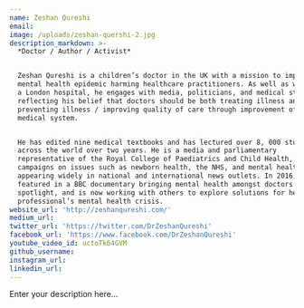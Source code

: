 ```yaml
---
name: Zeshan Qureshi
email:
image: /uploads/zeshan-quershi-2.jpg
description_markdown: >-
  *Doctor / Author / Activist*


  Zeshan Qureshi is a children’s doctor in the UK with a mission to improve the
  mental health epidemic harming healthcare practitioners. As well as working at
  a London hospital, he engages with media, politicians, and medical students -
  reflecting his belief that doctors should be both treating illness and
  preventing illness / improving quality of care through improvement of the
  medical system.


  He has edited nine medical textbooks and has lectured over 8, 000 students
  across the world over two years. He is a media and parliamentary
  representative of the Royal College of Paediatrics and Child Health, and
  campaigns on issues such as newborn health, the NHS, and mental health,
  appearing widely in national and international news outlets. In 2016, he
  featured in a BBC documentary bringing mental health amongst doctors to the
  spotlight, and is now working with others to explore solutions for healthcare
  professional’s mental health crisis.
website_url: 'http://zeshanqureshi.com/'
medium_url:
twitter_url: 'https://twitter.com/DrZeshanQureshi'
facebook_url: 'https://www.facebook.com/DrZeshanQureshi'
youtube_video_id: uctoTk64GVM
github_username:
instagram_url:
linkedin_url:
---
```


Enter your description here...
